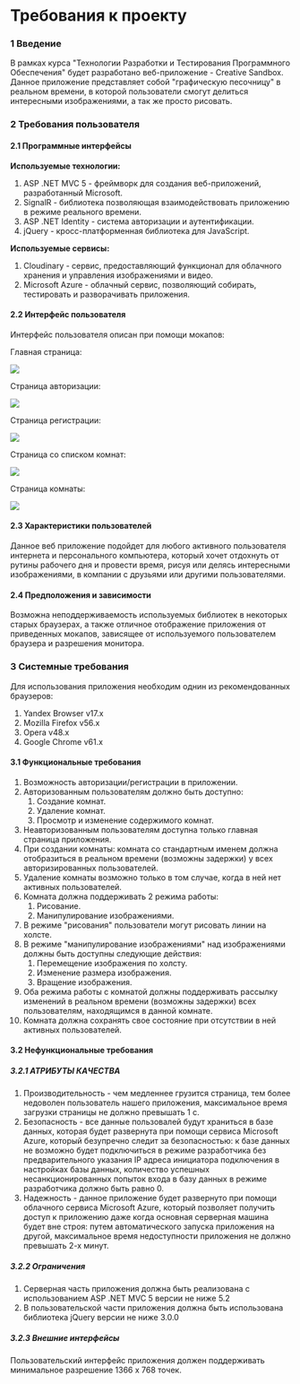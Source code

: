# Требования к проекту
### 1 Введение
   В рамках курса "Технологии Разработки и Тестирования Программного Обеспечения" будет разработано 
веб-приложение - Creative Sandbox. Данное приложение представляет собой "графическую песочницу" в реальном
времени, в которой пользователи смогут делиться интересными изображениями, а так же просто рисовать.

### 2 Требования пользователя
#### 2.1 Программные интерфейсы
**Используемые технологии:**
1. ASP .NET MVC 5 - фреймворк для создания веб-приложений, разработанный Microsoft.
2. SignalR - библиотека позволяющая взаимодействовать приложению в режиме реального времени.
3. ASP .NET Identity - система авторизации и аутентификации.
4. jQuery - кросс-платформенная библиотека для JavaScript.

**Используемые сервисы:**
1. Cloudinary - сервис, предоставляющий функционал для облачного хранения и управления изображениями и видео.
2. Microsoft Azure - облачный сервис, позволяющий собирать, тестировать и разворачивать приложения.

#### 2.2 Интерфейс пользователя
   Интерфейс пользователя описан при помощи мокапов:
   
   Главная страница:
   
   ![](https://github.com/flopik3-5/Creative-Sandbox/blob/master/Mockups/main%20page.png)
   
   Страница авторизации:
   
   ![](https://github.com/flopik3-5/Creative-Sandbox/blob/master/Mockups/login%20page.png)
   
   Страница регистрации:
   
   ![](https://github.com/flopik3-5/Creative-Sandbox/blob/master/Mockups/signup%20page.png)
   
   Страница со списком комнат:
   
   ![](https://github.com/flopik3-5/Creative-Sandbox/blob/master/Mockups/room%20list%20page.png)
   
   Страница комнаты:
   
   ![](https://github.com/flopik3-5/Creative-Sandbox/blob/master/Mockups/room%20page.png)

#### 2.3 Характеристики пользователей
   Данное веб приложение подойдет для любого активного пользователя интернета и персонального компьютера, 
который хочет отдохнуть от рутины рабочего дня и провести время, рисуя или делясь интересными изображениями,
в компании с друзьями или другими пользователями.  

#### 2.4 Предположения и зависимости
   Возможна неподдерживаемость используемых библиотек в некоторых старых браузерах, а также отличное 
отображение приложения от приведенных мокапов, зависящее от используемого пользователем браузера и 
разрешения монитора.

### 3 Системные требования
   Для использования приложения необходим однин из рекомендованных браузеров:
1. Yandex Browser v17.x
2. Mozilla Firefox v56.x
3. Opera v48.x
4. Google Chrome v61.x

#### 3.1 Функциональные требования
1. Возможность авторизации/регистрации в приложении.
2. Авторизованным пользователям должно быть доступно:
   1. Создание комнат.
   2. Удаление комнат.
   3. Просмотр и изменение содержимого комнат.
3. Неавторизованным пользователям доступна только главная страница приложения.
4. При создании комнаты: комната со стандартным именем должна отобразиться в реальном времени (возможны 
   задержки) у всех авторизированных пользователей.
5. Удаление комнаты возможно только в том случае, когда в ней нет активных пользователей.
6. Комната должна поддерживать 2 режима работы:
   1. Рисование.
   2. Манипулирование изображениями.
7. В режиме "рисования" пользователи могут рисовать линии на холсте.
8. В режиме "манипулирование изображениями" над изображениями должны быть доступны следующие действия:
   1. Перемещение изображения по холсту.
   2. Изменение размера изображения.
   3. Вращение изображения.
9. Оба режима работы с комнатой должны поддерживать рассылку изменений в реальном времени (возможны 
   задержки) всех пользователям, находящимся в данной комнате.
10. Комната должна сохранять свое состояние при отсутствии в ней активных пользователей.

#### 3.2 Нефункциональные требования
##### 3.2.1 АТРИБУТЫ КАЧЕСТВА
1. Производительность - чем медленнее грузится страница, тем более недоволен пользователь нашего приложения,
   максимальное время загрузки страницы не должно превышать 1 с.
2. Безопасность - все данные пользовалей будут храниться в базе данных, которая будет развернута при помощи 
   сервиса Microsoft Azure, который безупречно следит за безопасностью: к базе данных не возможно будет 
   подключиться в режиме разработчика без предварительного указания IP адреса инициатора подключения в 
   настройках базы данных, количество успешных несанкционированных попыток входа в базу данных в режиме 
   разработчика должно быть равно 0.
3. Надежность - данное приложение будет развернуто при помощи облачного сервиса Microsoft Azure, который 
   позволяет получить доступ к приложению даже когда основная серверная машина будет вне строя: путем 
   автоматического запуска приложения на другой, максимальное время недоступности приложения не должно 
   превышать 2-х минут.
   
##### 3.2.2 Ограничения
1. Серверная часть приложения должна быть реализована с использованием ASP .NET MVC 5 версии не ниже 5.2
2. В пользовательской части приложения должна быть использована библиотека jQuery версии не ниже 3.0.0

##### 3.2.3 Внешние интерфейсы 
   Пользовательский интерфейс приложения должен поддерживать минимальное разрешение 1366 х 768 точек. 

